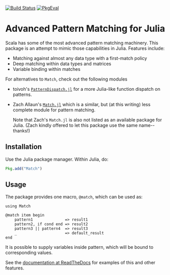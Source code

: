 [![Build Status](https://travis-ci.org/kmsquire/Match.jl.svg?branch=master)](https://travis-ci.org/kmsquire/Match.jl)
[![PkgEval](http://pkg.julialang.org/badges/Match_release.svg)](http://pkg.julialang.org/?pkg=Match&ver=release)

# Advanced Pattern Matching for Julia

Scala has some of the most advanced pattern matching machinery.  This
package is an attempt to mimic those capabilities in Julia.  Features
include:

* Matching against almost any data type with a first-match policy
* Deep matching within data types and matrices
* Variable binding within matches

For alternatives to `Match`, check out the following modules

* toivoh's [`PatternDispatch.jl`](https://github.com/toivoh/PatternDispatch.jl) for a more Julia-like function dispatch on patterns.

* Zach Allaun's [`Match.jl`](https://github.com/zachallaun/Match.jl) which is a similar, but (at this writing) less complete module for pattern matching.

  Note that Zach's `Match.jl` is also not listed as an available package for Julia.  (Zach kindly offered to let this package use the same name--thanks!)


## Installation
Use the Julia package manager.  Within Julia, do:
```julia
Pkg.add("Match")
```

## Usage

The package provides one macro, `@match`, which can be used as:

    using Match

    @match item begin
        pattern1              => result1
        pattern2, if cond end => result2
        pattern3 || pattern4  => result3
        _                     => default_result
    end

It is possible to supply variables inside pattern, which will be bound
to corresponding values. 

See the [documentation at ReadTheDocs](https://matchjl.readthedocs.org/en/latest/)
for examples of this and other features.

